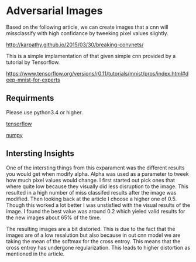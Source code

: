 # Adversarial Images

Based on the following article, we can create images that a cnn will missclassify with high confidance by tweeking pixel values slightly.

http://karpathy.github.io/2015/03/30/breaking-convnets/

This is a simple implamentation of that given simple cnn provided by a tutorial by Tensorflow.

https://www.tensorflow.org/versions/r0.11/tutorials/mnist/pros/index.html#deep-mnist-for-experts

## Requirments

Please use python3.4 or higher.

[tenserflow](https://www.tensorflow.org/versions/r0.11/get_started/os_setup.html#pip-installation)

[numpy ](http://www.scipy.org/scipylib/download.html)

## Intersting Insights

One of the intersting things from this exparament was the different results you would get when modify alpha. Alpha was used as a parameter to tweek how much pixel values would change. I first started out pick ones that where quite low because they visually did less disruption to the image. This resulted in a high number of miss classifed results after the image was modified. Then looking back at the article I choose a higher one of 0.5. Though this worked a lot better I was unstisfied with the visual results of the image. I found the best value was around 0.2 which yieled valid results for the new images about 65% of the time. 

The resulting images are a bit distoried. This is due to the fact that the images are of a low resalution but also because in out cnn model we are taking the mean of the softmax for the cross entroy. This means that the cross entroy has undergone regularization. This leads to higher distortion as mentioned in the article.
